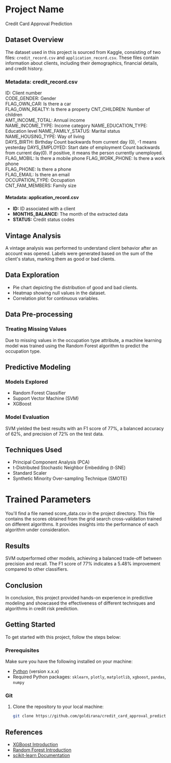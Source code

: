 # Project Name

Credit Card Approval Prediction

## Dataset Overview

The dataset used in this project is sourced from Kaggle, consisting of two files: `credit_record.csv` and `application_record.csv`. These files contain information about clients, including their demographics, financial details, and credit history.

### Metadata: credit_record.csv
ID:	Client number	
CODE_GENDER:	Gender	
FLAG_OWN_CAR:	Is there a car	
FLAG_OWN_REALTY:	Is there a property	
CNT_CHILDREN:	Number of children	
AMT_INCOME_TOTAL:	Annual income	
NAME_INCOME_TYPE:	Income category	
NAME_EDUCATION_TYPE:	Education level	
NAME_FAMILY_STATUS:	Marital status	
NAME_HOUSING_TYPE:	Way of living	
DAYS_BIRTH:	Birthday	Count backwards from current day (0), -1 means yesterday
DAYS_EMPLOYED:	Start date of employment	Count backwards from current day(0). If positive, it means the person currently unemployed.
FLAG_MOBIL:	Is there a mobile phone	
FLAG_WORK_PHONE:	Is there a work phone	
FLAG_PHONE:	Is there a phone	
FLAG_EMAIL:	Is there an email	
OCCUPATION_TYPE:	Occupation	
CNT_FAM_MEMBERS:	Family size

#### Metadata: application_record.csv

- **ID:** ID associated with a client
- **MONTHS_BALANCE:** The month of the extracted data
- **STATUS:** Credit status codes

## Vintage Analysis

A vintage analysis was performed to understand client behavior after an account was opened. Labels were generated based on the sum of the client's status, marking them as good or bad clients.

## Data Exploration
- Pie chart depicting the distribution of good and bad clients.
- Heatmap showing null values in the dataset.
- Correlation plot for continuous variables.

## Data Pre-processing

### Treating Missing Values

Due to missing values in the occupation type attribute, a machine learning model was trained using the Random Forest algorithm to predict the occupation type.

## Predictive Modeling

### Models Explored

- Random Forest Classifier
- Support Vector Machine (SVM)
- XGBoost

### Model Evaluation

SVM yielded the best results with an F1 score of 77%, a balanced accuracy of 62%, and precision of 72% on the test data.

## Techniques Used

- Principal Component Analysis (PCA)
- t-Distributed Stochastic Neighbor Embedding (t-SNE)
- Standard Scaler
- Synthetic Minority Over-sampling Technique (SMOTE)

# Trained Parameters
You'll find a file named score_data.csv in the project directory. This file contains the scores obtained from the grid search cross-validation trained on different algorithms. It provides insights into the performance of each algorithm under consideration.
## Results

SVM outperformed other models, achieving a balanced trade-off between precision and recall. The F1 score of 77% indicates a 5.48% improvement compared to other classifiers.

## Conclusion

In conclusion, this project provided hands-on experience in predictive modeling and showcased the effectiveness of different techniques and algorithms in credit risk prediction.

## Getting Started

To get started with this project, follow the steps below:

### Prerequisites

Make sure you have the following installed on your machine:

- [Python](https://www.python.org/) (version x.x.x)
- Required Python packages: `sklearn`, `plotly`, `matplotlib`, `xgboost`, `pandas`, `numpy`

### Git

1. Clone the repository to your local machine:

   ```bash
   git clone https://github.com/goldirana/credit_card_approval_prediction.git

## References
- [XGBoost Introduction](https://medium.com/analytics-vidhya/introduction-to-xgboost-algorithm-d2e7fad76b04)
- [Random Forest Introduction](https://www.analyticsvidhya.com/blog/2021/10/an-introduction-to-random-forest-algorithm-for-beginners/)
- [scikit-learn Documentation](https://scikit-learn.org/stable/supervised_learning.html)
